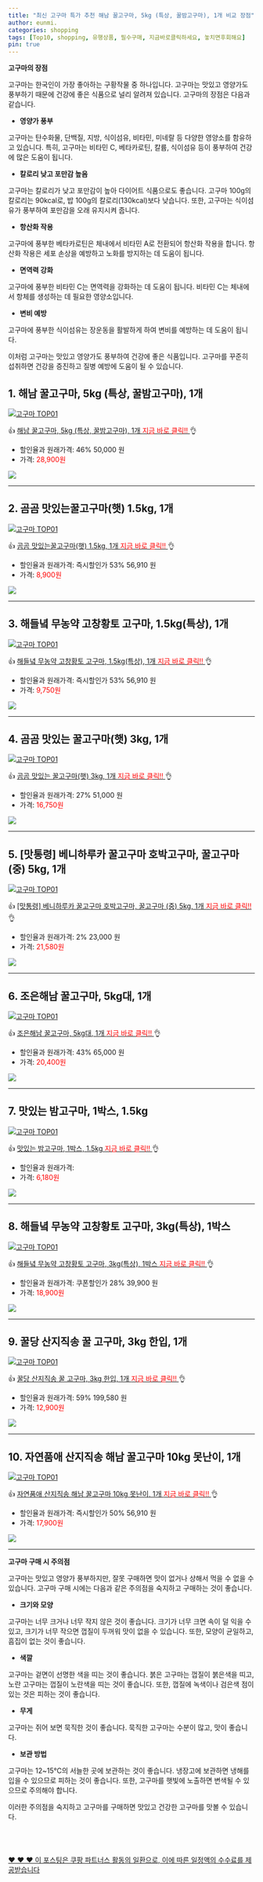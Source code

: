 ```yaml
---
title: "최신 고구마 특가 추천 해남 꿀고구마, 5kg (특상, 꿀밤고구마), 1개 비교 장점"
author: eunmi.
categories: shopping
tags: [Top10, shopping, 유행상품, 필수구매, 지금바로클릭하세요, 놓치면후회해요]
pin: true
---
```

**고구마의 장점**

고구마는 한국인이 가장 좋아하는 구황작물 중 하나입니다. 고구마는 맛있고 영양가도 풍부하기 때문에 건강에 좋은 식품으로 널리 알려져 있습니다. 고구마의 장점은 다음과 같습니다.

* **영양가 풍부**

고구마는 탄수화물, 단백질, 지방, 식이섬유, 비타민, 미네랄 등 다양한 영양소를 함유하고 있습니다. 특히, 고구마는 비타민 C, 베타카로틴, 칼륨, 식이섬유 등이 풍부하여 건강에 많은 도움이 됩니다.

* **칼로리 낮고 포만감 높음**

고구마는 칼로리가 낮고 포만감이 높아 다이어트 식품으로도 좋습니다. 고구마 100g의 칼로리는 90kcal로, 밥 100g의 칼로리(130kcal)보다 낮습니다. 또한, 고구마는 식이섬유가 풍부하여 포만감을 오래 유지시켜 줍니다.

* **항산화 작용**

고구마에 풍부한 베타카로틴은 체내에서 비타민 A로 전환되어 항산화 작용을 합니다. 항산화 작용은 세포 손상을 예방하고 노화를 방지하는 데 도움이 됩니다.

* **면역력 강화**

고구마에 풍부한 비타민 C는 면역력을 강화하는 데 도움이 됩니다. 비타민 C는 체내에서 항체를 생성하는 데 필요한 영양소입니다.

* **변비 예방**

고구마에 풍부한 식이섬유는 장운동을 활발하게 하여 변비를 예방하는 데 도움이 됩니다.

이처럼 고구마는 맛있고 영양가도 풍부하여 건강에 좋은 식품입니다. 고구마를 꾸준히 섭취하면 건강을 증진하고 질병 예방에 도움이 될 수 있습니다.

   

## 1. 해남 꿀고구마, 5kg (특상, 꿀밤고구마), 1개

[![고구마 TOP01](https://thumbnail10.coupangcdn.com/thumbnails/remote/230x230ex/image/vendor_inventory/2b96/fe7e61631cc663223543f2578b71872e6c8318bca2d685cd286bc7040aea.jpg)](https://link.coupang.com/re/AFFSDP?lptag=AF3617701&subid=GithubCoopas&pageKey=7647684328&traceid=V0-153&itemId=3275029769&vendorItemId=71262037478)


👍 [해남 꿀고구마, 5kg (특상, 꿀밤고구마), 1개 <font color=red> 지금 바로 클릭!! </font> ](https://link.coupang.com/re/AFFSDP?lptag=AF3617701&subid=GithubCoopas&pageKey=7647684328&traceid=V0-153&itemId=3275029769&vendorItemId=71262037478) 👌 


- 할인율과 원래가격: 46%  50,000   원
- 가격: <span style='color:red'>28,900원</span>

[![](/discount_price.png)](https://link.coupang.com/re/AFFSDP?lptag=AF3617701&subid=GithubCoopas&pageKey=7647684328&traceid=V0-153&itemId=3275029769&vendorItemId=71262037478)

---


   

## 2. 곰곰 맛있는꿀고구마(햇) 1.5kg, 1개

[![고구마 TOP01](https://thumbnail10.coupangcdn.com/thumbnails/remote/230x230ex/image/retail/images/699379267485090-81f87b36-5c56-4e35-99ac-6e0257442de1.jpg)](https://link.coupang.com/re/AFFSDP?lptag=AF3617701&subid=GithubCoopas&pageKey=6006314977&traceid=V0-153&itemId=1036057927&vendorItemId=5489327048)


👍 [곰곰 맛있는꿀고구마(햇) 1.5kg, 1개 <font color=red> 지금 바로 클릭!! </font> ](https://link.coupang.com/re/AFFSDP?lptag=AF3617701&subid=GithubCoopas&pageKey=6006314977&traceid=V0-153&itemId=1036057927&vendorItemId=5489327048) 👌 


- 할인율과 원래가격: 즉시할인가 53%  56,910   원
- 가격: <span style='color:red'>8,900원</span>

[![](/discount_price.png)](https://link.coupang.com/re/AFFSDP?lptag=AF3617701&subid=GithubCoopas&pageKey=6006314977&traceid=V0-153&itemId=1036057927&vendorItemId=5489327048)

---


   

## 3. 해들녘 무농약 고창황토 고구마, 1.5kg(특상), 1개

[![고구마 TOP01](https://thumbnail10.coupangcdn.com/thumbnails/remote/230x230ex/image/retail/images/2021/08/05/14/4/91178cf0-3e20-40b3-a9cd-ada5673eed62.jpg)](https://link.coupang.com/re/AFFSDP?lptag=AF3617701&subid=GithubCoopas&pageKey=6279192046&traceid=V0-153&itemId=10878357600&vendorItemId=78158270664)


👍 [해들녘 무농약 고창황토 고구마, 1.5kg(특상), 1개 <font color=red> 지금 바로 클릭!! </font> ](https://link.coupang.com/re/AFFSDP?lptag=AF3617701&subid=GithubCoopas&pageKey=6279192046&traceid=V0-153&itemId=10878357600&vendorItemId=78158270664) 👌 


- 할인율과 원래가격: 즉시할인가 53%  56,910   원
- 가격: <span style='color:red'>9,750원</span>

[![](/discount_price.png)](https://link.coupang.com/re/AFFSDP?lptag=AF3617701&subid=GithubCoopas&pageKey=6279192046&traceid=V0-153&itemId=10878357600&vendorItemId=78158270664)

---


   

## 4. 곰곰 맛있는 꿀고구마(햇) 3kg, 1개

[![고구마 TOP01](https://thumbnail9.coupangcdn.com/thumbnails/remote/230x230ex/image/retail/images/6610696544826726-5eb1d923-5a78-4afe-ae54-8883a770ff81.png)](https://link.coupang.com/re/AFFSDP?lptag=AF3617701&subid=GithubCoopas&pageKey=6006314977&traceid=V0-153&itemId=3382150111&vendorItemId=71368802282)


👍 [곰곰 맛있는 꿀고구마(햇) 3kg, 1개 <font color=red> 지금 바로 클릭!! </font> ](https://link.coupang.com/re/AFFSDP?lptag=AF3617701&subid=GithubCoopas&pageKey=6006314977&traceid=V0-153&itemId=3382150111&vendorItemId=71368802282) 👌 


- 할인율과 원래가격: 27%  51,000   원
- 가격: <span style='color:red'>16,750원</span>

[![](/discount_price.png)](https://link.coupang.com/re/AFFSDP?lptag=AF3617701&subid=GithubCoopas&pageKey=6006314977&traceid=V0-153&itemId=3382150111&vendorItemId=71368802282)

---


   

## 5. [맛통령] 베니하루카 꿀고구마 호박고구마, 꿀고구마 (중) 5kg, 1개

[![고구마 TOP01](https://thumbnail8.coupangcdn.com/thumbnails/remote/230x230ex/image/vendor_inventory/487a/a6d51725cdd323fe66ea02cfdf944deff9aa7fe047135433eb6476ee8280.jpg)](https://link.coupang.com/re/AFFSDP?lptag=AF3617701&subid=GithubCoopas&pageKey=7530553486&traceid=V0-153&itemId=19841454532&vendorItemId=86874419591)


👍 [[맛통령] 베니하루카 꿀고구마 호박고구마, 꿀고구마 (중) 5kg, 1개 <font color=red> 지금 바로 클릭!! </font> ](https://link.coupang.com/re/AFFSDP?lptag=AF3617701&subid=GithubCoopas&pageKey=7530553486&traceid=V0-153&itemId=19841454532&vendorItemId=86874419591) 👌 


- 할인율과 원래가격: 2%  23,000   원
- 가격: <span style='color:red'>21,580원</span>

[![](/discount_price.png)](https://link.coupang.com/re/AFFSDP?lptag=AF3617701&subid=GithubCoopas&pageKey=7530553486&traceid=V0-153&itemId=19841454532&vendorItemId=86874419591)

---


   

## 6. 조은해남 꿀고구마, 5kg대, 1개

[![고구마 TOP01](https://thumbnail10.coupangcdn.com/thumbnails/remote/230x230ex/image/vendor_inventory/images/2018/12/28/11/7/60aab93b-b252-45aa-8326-9298c60eed22.jpg)](https://link.coupang.com/re/AFFSDP?lptag=AF3617701&subid=GithubCoopas&pageKey=1929079788&traceid=V0-153&itemId=2023150005&vendorItemId=3580057019)


👍 [조은해남 꿀고구마, 5kg대, 1개 <font color=red> 지금 바로 클릭!! </font> ](https://link.coupang.com/re/AFFSDP?lptag=AF3617701&subid=GithubCoopas&pageKey=1929079788&traceid=V0-153&itemId=2023150005&vendorItemId=3580057019) 👌 


- 할인율과 원래가격: 43%  65,000   원
- 가격: <span style='color:red'>20,400원</span>

[![](/discount_price.png)](https://link.coupang.com/re/AFFSDP?lptag=AF3617701&subid=GithubCoopas&pageKey=1929079788&traceid=V0-153&itemId=2023150005&vendorItemId=3580057019)

---


   

## 7. 맛있는 밤고구마, 1박스, 1.5kg

[![고구마 TOP01](https://thumbnail8.coupangcdn.com/thumbnails/remote/230x230ex/image/retail/images/2691618379657646-adee3084-5c12-4a44-8d06-a3f421688f48.jpg)](https://link.coupang.com/re/AFFSDP?lptag=AF3617701&subid=GithubCoopas&pageKey=7485150114&traceid=V0-153&itemId=19561687483&vendorItemId=86669696458)


👍 [맛있는 밤고구마, 1박스, 1.5kg <font color=red> 지금 바로 클릭!! </font> ](https://link.coupang.com/re/AFFSDP?lptag=AF3617701&subid=GithubCoopas&pageKey=7485150114&traceid=V0-153&itemId=19561687483&vendorItemId=86669696458) 👌 


- 할인율과 원래가격: 
- 가격: <span style='color:red'>6,180원</span>

[![](/discount_price.png)](https://link.coupang.com/re/AFFSDP?lptag=AF3617701&subid=GithubCoopas&pageKey=7485150114&traceid=V0-153&itemId=19561687483&vendorItemId=86669696458)

---


   

## 8. 해들녘 무농약 고창황토 고구마, 3kg(특상), 1박스

[![고구마 TOP01](https://thumbnail8.coupangcdn.com/thumbnails/remote/230x230ex/image/retail/images/2022/01/06/14/5/f6a4f960-3503-46fa-a673-c325970f9475.jpg)](https://link.coupang.com/re/AFFSDP?lptag=AF3617701&subid=GithubCoopas&pageKey=6279192046&traceid=V0-153&itemId=12851650336&vendorItemId=80117100835)


👍 [해들녘 무농약 고창황토 고구마, 3kg(특상), 1박스 <font color=red> 지금 바로 클릭!! </font> ](https://link.coupang.com/re/AFFSDP?lptag=AF3617701&subid=GithubCoopas&pageKey=6279192046&traceid=V0-153&itemId=12851650336&vendorItemId=80117100835) 👌 


- 할인율과 원래가격: 쿠폰할인가 28%  39,900   원
- 가격: <span style='color:red'>18,900원</span>

[![](/discount_price.png)](https://link.coupang.com/re/AFFSDP?lptag=AF3617701&subid=GithubCoopas&pageKey=6279192046&traceid=V0-153&itemId=12851650336&vendorItemId=80117100835)

---


   

## 9. 꿀당 산지직송 꿀 고구마, 3kg 한입, 1개

[![고구마 TOP01](https://thumbnail6.coupangcdn.com/thumbnails/remote/230x230ex/image/vendor_inventory/9ce6/784edc84186bdf5c39f6fd5d5be0f15cb6eaebb2daf124a0d6fa9c20e2ce.jpg)](https://link.coupang.com/re/AFFSDP?lptag=AF3617701&subid=GithubCoopas&pageKey=7568295256&traceid=V0-153&itemId=19953494664&vendorItemId=87052393692)


👍 [꿀당 산지직송 꿀 고구마, 3kg 한입, 1개 <font color=red> 지금 바로 클릭!! </font> ](https://link.coupang.com/re/AFFSDP?lptag=AF3617701&subid=GithubCoopas&pageKey=7568295256&traceid=V0-153&itemId=19953494664&vendorItemId=87052393692) 👌 


- 할인율과 원래가격: 59%  199,580   원
- 가격: <span style='color:red'>12,900원</span>

[![](/discount_price.png)](https://link.coupang.com/re/AFFSDP?lptag=AF3617701&subid=GithubCoopas&pageKey=7568295256&traceid=V0-153&itemId=19953494664&vendorItemId=87052393692)

---


   

## 10. 자연품애 산지직송 해남 꿀고구마 10kg 못난이, 1개

[![고구마 TOP01](https://thumbnail10.coupangcdn.com/thumbnails/remote/230x230ex/image/vendor_inventory/9dc9/e5642edbbee6fa4f25b86ab75f6dc3db74d22102fc27d650e8efd4059319.jpg)](https://link.coupang.com/re/AFFSDP?lptag=AF3617701&subid=GithubCoopas&pageKey=7152011716&traceid=V0-153&itemId=17982360656&vendorItemId=85908605262)


👍 [자연품애 산지직송 해남 꿀고구마 10kg 못난이, 1개 <font color=red> 지금 바로 클릭!! </font> ](https://link.coupang.com/re/AFFSDP?lptag=AF3617701&subid=GithubCoopas&pageKey=7152011716&traceid=V0-153&itemId=17982360656&vendorItemId=85908605262) 👌 


- 할인율과 원래가격: 즉시할인가 50%  56,910   원
- 가격: <span style='color:red'>17,900원</span>

[![](/discount_price.png)](https://link.coupang.com/re/AFFSDP?lptag=AF3617701&subid=GithubCoopas&pageKey=7152011716&traceid=V0-153&itemId=17982360656&vendorItemId=85908605262)

---
**고구마 구매 시 주의점**

고구마는 맛있고 영양가 풍부하지만, 잘못 구매하면 맛이 없거나 상해서 먹을 수 없을 수 있습니다. 고구마 구매 시에는 다음과 같은 주의점을 숙지하고 구매하는 것이 좋습니다.

* **크기와 모양**

고구마는 너무 크거나 너무 작지 않은 것이 좋습니다. 크기가 너무 크면 속이 덜 익을 수 있고, 크기가 너무 작으면 껍질이 두꺼워 맛이 없을 수 있습니다. 또한, 모양이 균일하고, 흠집이 없는 것이 좋습니다.

* **색깔**

고구마는 겉면이 선명한 색을 띠는 것이 좋습니다. 붉은 고구마는 껍질이 붉은색을 띠고, 노란 고구마는 껍질이 노란색을 띠는 것이 좋습니다. 또한, 껍질에 녹색이나 검은색 점이 있는 것은 피하는 것이 좋습니다.

* **무게**

고구마는 쥐어 보면 묵직한 것이 좋습니다. 묵직한 고구마는 수분이 많고, 맛이 좋습니다.

* **보관 방법**

고구마는 12~15℃의 서늘한 곳에 보관하는 것이 좋습니다. 냉장고에 보관하면 냉해를 입을 수 있으므로 피하는 것이 좋습니다. 또한, 고구마를 햇빛에 노출하면 변색될 수 있으므로 주의해야 합니다.

이러한 주의점을 숙지하고 고구마를 구매하면 맛있고 건강한 고구마를 맛볼 수 있습니다.<br><br><br><br><br> [ ❤ ❤ ❤ 이 포스팅은 쿠팡 파트너스 활동의 일환으로, 이에 따른 일정액의 수수료를 제공받습니다](https://link.coupang.com/a/bcEFyh)